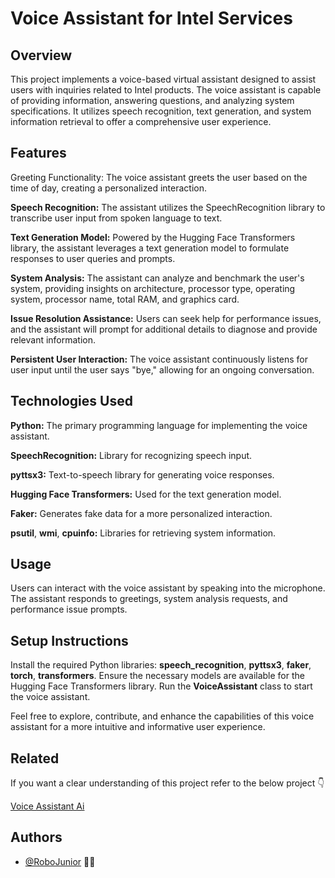 
# Voice Assistant for Intel Services

## Overview

This project implements a voice-based virtual assistant designed to assist users with inquiries related to Intel products. The voice assistant is capable of providing information, answering questions, and analyzing system specifications. It utilizes speech recognition, text generation, and system information retrieval to offer a comprehensive user experience.

## Features
Greeting Functionality: The voice assistant greets the user based on the time of day, creating a personalized interaction.

**Speech Recognition:** The assistant utilizes the SpeechRecognition library to transcribe user input from spoken language to text.

**Text Generation Model:** Powered by the Hugging Face Transformers library, the assistant leverages a text generation model to formulate responses to user queries and prompts.

**System Analysis:** The assistant can analyze and benchmark the user's system, providing insights on architecture, processor type, operating system, processor name, total RAM, and graphics card.

**Issue Resolution Assistance:** Users can seek help for performance issues, and the assistant will prompt for additional details to diagnose and provide relevant information.

**Persistent User Interaction:** The voice assistant continuously listens for user input until the user says "bye," allowing for an ongoing conversation.

## Technologies Used
**Python:** The primary programming language for implementing the voice assistant.

**SpeechRecognition:** Library for recognizing speech input.

**pyttsx3:** Text-to-speech library for generating voice responses.

**Hugging Face Transformers:** Used for the text generation model.

**Faker:** Generates fake data for a more personalized interaction.

**psutil**, **wmi**, **cpuinfo:** Libraries for retrieving system information.
## Usage
Users can interact with the voice assistant by speaking into the microphone. The assistant responds to greetings, system analysis requests, and performance issue prompts.

## Setup Instructions
Install the required Python libraries: **speech_recognition**, **pyttsx3**, **faker**, **torch**, **transformers**.
Ensure the necessary models are available for the Hugging Face Transformers library.
Run the **VoiceAssistant** class to start the voice assistant.

Feel free to explore, contribute, and enhance the capabilities of this voice assistant for a more intuitive and informative user experience.


## Related

If you want a clear understanding of this project refer to the below project 
👇


[Voice Assistant Ai](https://github.com/RoboJunior/Voice_Assistant_Ai)


## Authors

- [@RoboJunior](https://github.com/RoboJunior) 👨‍💻



